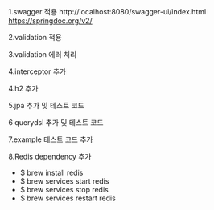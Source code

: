 1.swagger 적용
http://localhost:8080/swagger-ui/index.html
https://springdoc.org/v2/

2.validation 적용

3.validation 에러 처리

4.interceptor 추가

4.h2 추가

5.jpa 추가 및 테스트 코드

6 querydsl 추가 및 테스트 코드

7.example 테스트 코드 추가


8.Redis dependency 추가
- $ brew install redis
- $ brew services start redis
- $ brew services stop redis
- $ brew services restart redis

